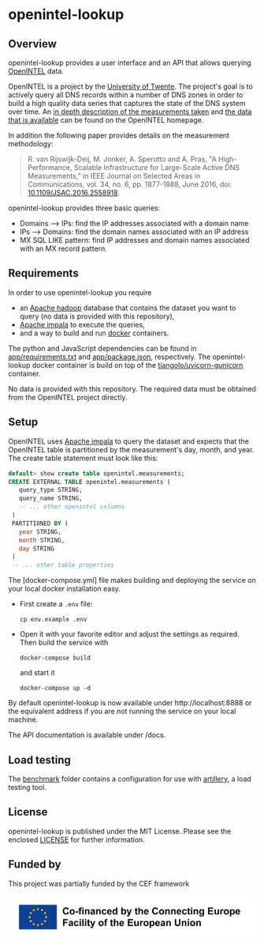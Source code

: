 # openintel-lookup

## Overview
openintel-lookup provides a user interface and an API that allows querying 
[OpenINTEL](https://openintel.nl) data.

OpenINTEL is a project by the [University of Twente](https://www.utwente.nl). The project's
goal is to actively query all DNS records within a number of DNS zones in order to build a
high quality data series that captures the state of the DNS system over time. An
[in depth description of the measurements taken](https://openintel.nl/background/) and
[the data that is available](https://openintel.nl/data-access/) can be found on the OpenINTEL
homepage.

In addition the following paper provides details on the measurement methodology:

> R. van Rijswijk-Deij, M. Jonker, A. Sperotto and A. Pras, "A High-Performance, Scalable Infrastructure for
> Large-Scale Active DNS Measurements," in IEEE Journal on Selected Areas in Communications, vol. 34, no. 6,
> pp. 1877-1888, June 2016, doi: [10.1109/JSAC.2016.2558918](https://dx.doi.org/10.1109/JSAC.2016.2558918).

openintel-lookup provides three basic queries:
+ Domains --> IPs: find the IP addresses associated with a domain name
+ IPs --> Domains: find the domain names associated with an IP address
+ MX SQL LIKE pattern: find IP addresses and domain names associated with an MX record pattern.

## Requirements
In order to use openintel-lookup you require
+ an [Apache hadoop](https://hadoop.apache.org/) database that contains the dataset you want to query (no data is provided with this repository),
+ [Apache impala](https://impala.apache.org/) to execute the queries,
+ and a way to build and run [docker](https://www.docker.com/) containers.

The python and JavaScript dependencies can be found in [app/requirements.txt](app/requirements.txt)
and [app/package.json](app/package.json), respectively. The openintel-lookup docker container is build on
top of the [tiangolo/uvicorn-gunicorn](https://hub.docker.com/r/tiangolo/uvicorn-gunicorn) container.

No data is provided with this repository. The required data must be obtained from the OpenINTEL project directly.

## Setup
OpenINTEL uses [Apache impala](https://impala.apache.org/) to query the dataset and expects that the OpenINTEL table is partitioned by the measurement's day, month, and year. The create table statement must look like this:
``` sql
default> show create table openintel.measurements;
CREATE EXTERNAL TABLE openintel.measurements (
   query_type STRING,
   query_name STRING,
   -- ... other openintel columns
 )
 PARTITIONED BY (
   year STRING,
   month STRING,
   day STRING
 )
 -- ... other table properties
```

The [docker-compose.yml] file  makes building and deploying the service on your local docker installation easy.

+ First create a `.env` file:
    ```
    cp env.example .env
    ```

+ Open it with your favorite editor and adjust the settings as required. Then build the service with
    ```
    docker-compose build
    ```
    and start it
    ```
    docker-compose up -d
    ```

By default openintel-lookup is now available under http://localhost:8888 or the equivalent address if you are not running the service on your local machine.

The API documentation is available under /docs.

## Load testing
The [benchmark](benchmark/) folder contains a configuration for use with [artillery](https://artillery.io), a
load testing tool.

## License
openintel-lookup is published under the MIT License. Please see the enclosed
[LICENSE](LICENSE) for further information.


## Funded by
This project was partially funded by the CEF framework

![CEF logo](en_horizontal_cef_logo_2.png)
